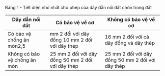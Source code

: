 Bảng 1 - Tiết diện nhỏ nhất cho phép của dây dẫn nối đất chôn trong đất

| Dây dẫn nối đất              | Có bảo vệ về cơ                                   | Không có bảo vệ về cơ                             |
|------------------------------|---------------------------------------------------|---------------------------------------------------|
| Có bảo vệ chống ăn mòn2,5    | mm 2 đối với dây đồng 10 mm 2 đối với dây thép    | 16 mm 2 đối với cả dây đồng và dây thép           |
| Không có bảo vệ chống ăn mòn | 25 mm 2 đối với dây đồng 50 mm 2 đối với dây thép | 25 mm 2 đối với dây đồng 50 mm 2 đối với dây thép |